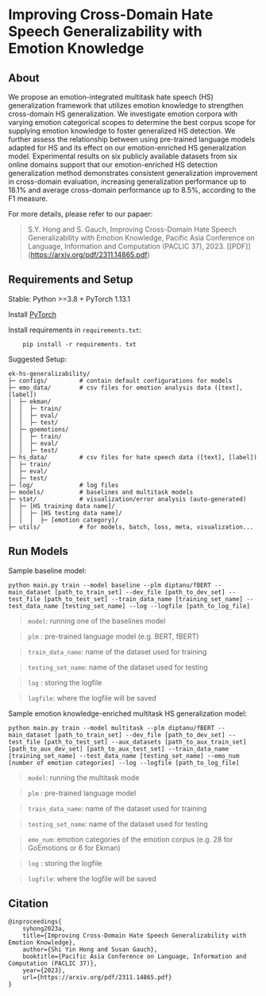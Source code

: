 Improving Cross-Domain Hate Speech Generalizability with Emotion Knowledge
==========================================================================

About
-----
We propose an emotion-integrated multitask hate speech (HS) generalization framework that utilizes emotion knowledge to strengthen cross-domain HS generalization. We investigate emotion corpora with varying emotion categorical scopes to determine the best corpus scope for supplying emotion knowledge to foster generalized HS detection. We further assess the relationship between using pre-trained language models adapted for HS and its effect on our emotion-enriched HS generalization model. Experimental results on six publicly available datasets from six online domains support that our emotion-enriched HS detection generalization method demonstrates consistent generalization improvement in cross-domain evaluation, increasing generalization performance up to 18.1% and average cross-domain performance up to 8.5%, according to the F1 measure.

For more details, please refer to our papaer:
> S.Y. Hong and S. Gauch, Improving Cross-Domain Hate Speech Generalizability with Emotion Knowledge, Pacific Asia Conference on Language, Information and Computation (PACLIC 37), 2023. [\[PDF\]] (https://arxiv.org/pdf/2311.14865.pdf) 

Requirements and Setup
----------------------
Stable: Python >=3.8 + PyTorch 1.13.1

Install [PyTorch](https://pytorch.org/)

Install requirements in ``requirements.txt``:
```  
    pip install -r requirements. txt 
``` 

Suggested Setup:
```
ek-hs-generalizability/
├─ configs/         # contain default configurations for models
├─ emo_data/        # csv files for emotion analysis data ([text], [label])
│  ├─ ekman/
│  │  ├─ train/
│  │  ├─ eval/
│  │  ├─ test/
│  ├─ goemotions/
│  │  ├─ train/
│  │  ├─ eval/
│  │  ├─ test/
├─ hs_data/         # csv files for hate speech data ([text], [label])
│  ├─ train/
│  ├─ eval/
│  ├─ test/
├─ log/             # log files
├─ models/          # baselines and multitask models
├─ stat/            # visualization/error analysis (auto-generated)
│  ├─ [HS training data name]/
│  │  ├─ [HS testing data name]/
│  │  │  ├─ [emotion category]/
├─ utils/           # for models, batch, loss, meta, visualization...
```

Run Models
----------
Sample baseline model:
```
python main.py train --model baseline --plm diptanu/fBERT --main_dataset [path_to_train_set] --dev_file [path_to_dev_set] --test_file [path_to_test_set] --train_data_name [training_set_name] --test_data_name [testing_set_name] --log --logfile [path_to_log_file]
```

> ```model```: running one of the baselines model

> ```plm```  : pre-trained language model (e.g. BERT, fBERT)

> ```train_data_name```: name of the dataset used for training

> ```testing_set_name```: name of the dataset used for testing

> ```log```  : storing the logfile

> ```logfile```: where the logfile will be saved


Sample emotion knowledge-enriched multitask HS generalization model:
```
python main.py train --model multitask --plm diptanu/fBERT --main_dataset [path_to_train_set] --dev_file [path_to_dev_set] --test_file [path_to_test_set] --aux_datasets [path_to_aux_train_set] [path_to_aux_dev_set] [path_to_aux_test_set] --train_data_name [training_set_name] --test_data_name [testing_set_name] --emo_num [number of emotion categories] --log --logfile [path_to_log_file]
```

> ```model```: running the multitask mode

> ```plm```  : pre-trained language model 

> ```train_data_name```: name of the dataset used for training

> ```testing_set_name```: name of the dataset used for testing

> ```emo_num```: emotion categories of the emotion corpus (e.g. 28 for GoEmotions or 6 for Ekman)

> ```log```  : storing the logfile

> ```logfile```: where the logfile will be saved


Citation
--------
```
@inproceedings{
    syhong2023a,
    title={Improving Cross-Domain Hate Speech Generalizability with Emotion Knowledge},
    author={Shi Yin Hong and Susan Gauch},
    booktitle={Pacific Asia Conference on Language, Information and Computation (PACLIC 37)},
    year={2023},
    url={https://arxiv.org/pdf/2311.14865.pdf}
}
```

